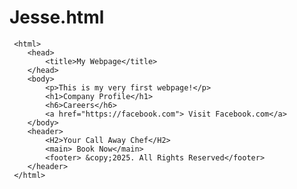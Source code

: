 # Jesse.html
<!DOCTYPE html>
     <html>
        <head>
            <title>My Webpage</title>
        </head>
        <body>
            <p>This is my very first webpage!</p>
            <h1>Company Profile</h1>
            <h6>Careers</h6>
            <a href="https://facebook.com"> Visit Facebook.com</a>
        </body>
        <header>
            <H2>Your Call Away Chef</H2>
            <main> Book Now</main>
            <footer> &copy;2025. All Rights Reserved</footer>
        </header>
     </html>

